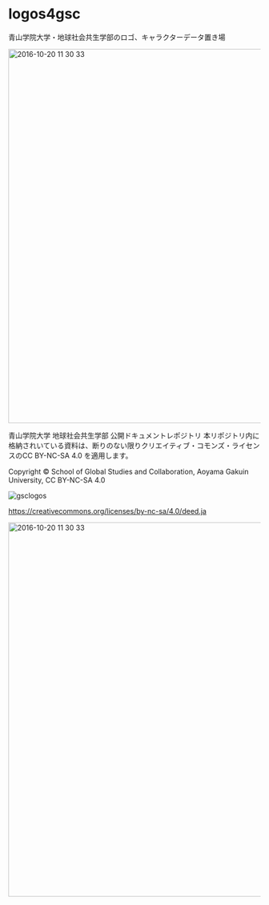 # logos4gsc
青山学院大学・地球社会共生学部のロゴ、キャラクターデータ置き場

<img width="747" alt="2016-10-20 11 30 33" src="https://github.com/gsc-aoyama/logos4gsc/blob/master/GSC_logo.png?raw=true">

青山学院大学 地球社会共生学部 公開ドキュメントレポジトリ
本リポジトリ内に格納されいている資料は、断りのない限りクリエイティブ・コモンズ・ライセンスのCC BY-NC-SA 4.0 を適用します。

Copyright © School of Global Studies and Collaboration, Aoyama Gakuin University, CC BY-NC-SA 4.0

![gsclogos](https://cloud.githubusercontent.com/assets/416977/22771080/f660757a-eed7-11e6-8dce-d8b282efbf79.png)


https://creativecommons.org/licenses/by-nc-sa/4.0/deed.ja



<img width="747" alt="2016-10-20 11 30 33" src="https://cloud.githubusercontent.com/assets/416977/19544310/f7742abe-96b8-11e6-918a-9c68024b1946.png">
